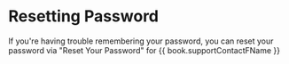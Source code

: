 # Resetting Password

If you're having trouble remembering your password, you can reset your password via "Reset Your Password" for {{ book.supportContactFName }}

